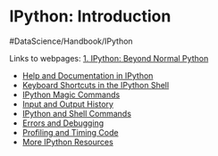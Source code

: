 # IPython: Introduction
#DataScience/Handbook/IPython

Links to webpages:
[1. IPython: Beyond Normal Python](https://jakevdp.github.io/PythonDataScienceHandbook/01.00-ipython-beyond-normal-python.html)
*  [Help and Documentation in IPython](https://jakevdp.github.io/PythonDataScienceHandbook/01.01-help-and-documentation.html) 
*  [Keyboard Shortcuts in the IPython Shell](https://jakevdp.github.io/PythonDataScienceHandbook/01.02-shell-keyboard-shortcuts.html) 
*  [IPython Magic Commands](https://jakevdp.github.io/PythonDataScienceHandbook/01.03-magic-commands.html) 
*  [Input and Output History](https://jakevdp.github.io/PythonDataScienceHandbook/01.04-input-output-history.html) 
*  [IPython and Shell Commands](https://jakevdp.github.io/PythonDataScienceHandbook/01.05-ipython-and-shell-commands.html) 
*  [Errors and Debugging](https://jakevdp.github.io/PythonDataScienceHandbook/01.06-errors-and-debugging.html) 
*  [Profiling and Timing Code](https://jakevdp.github.io/PythonDataScienceHandbook/01.07-timing-and-profiling.html) 
*  [More IPython Resources](https://jakevdp.github.io/PythonDataScienceHandbook/01.08-more-ipython-resources.html) 